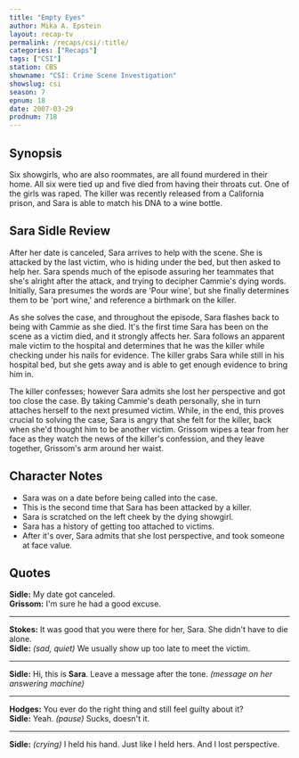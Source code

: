 ```yaml
---
title: "Empty Eyes"
author: Mika A. Epstein
layout: recap-tv
permalink: /recaps/csi/:title/
categories: ["Recaps"]
tags: ["CSI"]
station: CBS
showname: "CSI: Crime Scene Investigation"
showslug: csi
season: 7
epnum: 18
date: 2007-03-29
prodnum: 718  
---
```


## Synopsis

Six showgirls, who are also roommates, are all found murdered in their home. All six were tied up and five died from having their throats cut. One of the girls was raped. The killer was recently released from a California prison, and Sara is able to match his DNA to a wine bottle.

## Sara Sidle Review

After her date is canceled, Sara arrives to help with the scene. She is attacked by the last victim, who is hiding under the bed, but then asked to help her. Sara spends much of the episode assuring her teammates that she's alright after the attack, and trying to decipher Cammie's dying words. Initially, Sara presumes the words are 'Pour wine', but she finally determines them to be 'port wine,' and reference a birthmark on the killer.

As she solves the case, and throughout the episode, Sara flashes back to being with Cammie as she died. It's the first time Sara has been on the scene as a victim died, and it strongly affects her. Sara follows an apparent male victim to the hospital and determines that he was the killer while checking under his nails for evidence. The killer grabs Sara while still in his hospital bed, but she gets away and is able to get enough evidence to bring him in.

The killer confesses; however Sara admits she lost her perspective and got too close the case. By taking Cammie's death personally, she in turn attaches herself to the next presumed victim. While, in the end, this proves crucial to solving the case, Sara is angry that she felt for the killer, back when she'd thought him to be another victim. Grissom wipes a tear from her face as they watch the news of the killer's confession, and they leave together, Grissom's arm around her waist.

## Character Notes

* Sara was on a date before being called into the case.  
* This is the second time that Sara has been attacked by a killer.   
* Sara is scratched on the left cheek by the dying showgirl.  
* Sara has a history of getting too attached to victims.   
* After it's over, Sara admits that she lost perspective, and took someone at face value. 

## Quotes

**Sidle:** My date got canceled.  
**Grissom:** I'm sure he had a good excuse.  

- - -

**Stokes:** It was good that you were there for her, Sara. She didn't have to die alone.  
**Sidle:** _(sad, quiet)_ We usually show up too late to meet the victim.  

- - -

**Sidle:** Hi, this is **Sara**. Leave a message after the tone. _(message on her answering machine)_
  

- - -

**Hodges:** You ever do the right thing and still feel guilty about it?  
**Sidle:** Yeah. _(pause)_ Sucks, doesn't it.  

- - -

**Sidle:** _(crying)_ I held his hand. Just like I held hers. And I lost perspective.
